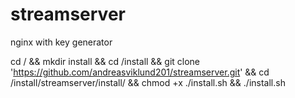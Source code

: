 # streamserver
nginx with key generator

cd / && mkdir install && cd /install && git clone 'https://github.com/andreasviklund201/streamserver.git' && cd /install/streamserver/install/ && chmod +x ./install.sh && ./install.sh
